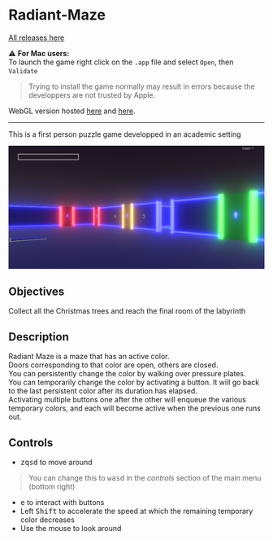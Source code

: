 # Radiant-Maze

[All releases here](https://github.com/Speedphoenix/Radiant-Maze/releases/latest)

:warning: **For Mac users:**  
To launch the game right click on the `.app` file and select `Open`, then `Validate`
> Trying to install the game normally may result in errors because the developpers are not trusted by Apple.

WebGL version hosted [here](https://radiantmaze.jeanteur.dev/) and [here](https://simmer.io/@Speedphoenix/radiant-maze).

---

This is a first person puzzle game developped in an academic setting

![Game screenshot](/radiant_maze_screenshot.png)

## Objectives
Collect all the Christmas trees and reach the final room of the labyrinth

## Description
Radiant Maze is a maze that has an active color.  
Doors corresponding to that color are open, others are closed.  
You can persistently change the color by walking over pressure plates.  
You can temporarily change the color by activating a button. It will go back to the last persistent color after its duration has elapsed.  
Activating multiple buttons one after the other will enqueue the various temporary colors, and each will become active when the previous one runs out.

## Controls
- <kbd>z</kbd><kbd>q</kbd><kbd>s</kbd><kbd>d</kbd> to move around
> You can change this to <kbd>w</kbd><kbd>a</kbd><kbd>s</kbd><kbd>d</kbd> in the *controls* section of the main menu (bottom right)
- <kbd>e</kbd> to interact with buttons
- Left <kbd>Shift</kbd> to accelerate the speed at which the remaining temporary color decreases
- Use the mouse to look around

[//]: # (<kbd>Space</kbd> to jump)
